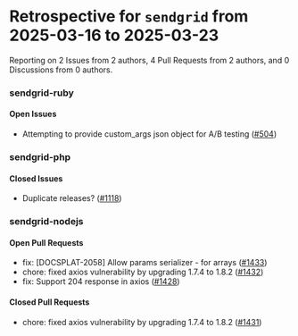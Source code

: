 # Retrospective for `sendgrid` from 2025-03-16 to 2025-03-23

Reporting on 2 Issues from 2 authors, 4 Pull Requests from 2 authors, and 0 Discussions from 0 authors.


### sendgrid-ruby

#### Open Issues

- Attempting to provide custom_args json object for A/B testing ([#504](https://github.com/sendgrid/sendgrid-ruby/issues/504))

### sendgrid-php

#### Closed Issues

- Duplicate releases? ([#1118](https://github.com/sendgrid/sendgrid-php/issues/1118))

### sendgrid-nodejs

#### Open Pull Requests

- fix: [DOCSPLAT-2058] Allow params serializer - for arrays ([#1433](https://github.com/sendgrid/sendgrid-nodejs/pull/1433))
- chore: fixed axios vulnerability by upgrading 1.7.4 to 1.8.2 ([#1432](https://github.com/sendgrid/sendgrid-nodejs/pull/1432))
- fix: Support 204 response in axios ([#1428](https://github.com/sendgrid/sendgrid-nodejs/pull/1428))

#### Closed Pull Requests

- chore: fixed axios vulnerability by upgrading 1.7.4 to 1.8.2 ([#1431](https://github.com/sendgrid/sendgrid-nodejs/pull/1431))